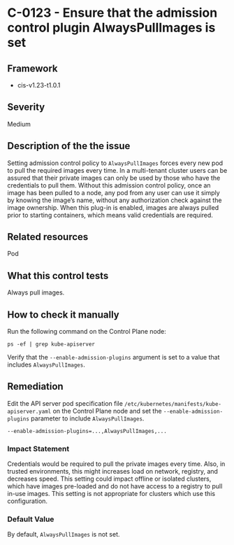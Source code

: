 # C-0123 - Ensure that the admission control plugin AlwaysPullImages is set

## Framework
* cis-v1.23-t1.0.1
 
## Severity
Medium

## Description of the the issue
Setting admission control policy to `AlwaysPullImages` forces every new pod to pull the required images every time. In a multi-tenant cluster users can be assured that their private images can only be used by those who have the credentials to pull them. Without this admission control policy, once an image has been pulled to a node, any pod from any user can use it simply by knowing the image’s name, without any authorization check against the image ownership. When this plug-in is enabled, images are always pulled prior to starting containers, which means valid credentials are required.
 
## Related resources
Pod
 
## What this control tests 
Always pull images.
 
## How to check it manually 
Run the following command on the Control Plane node:

 
```
ps -ef | grep kube-apiserver

```
 Verify that the `--enable-admission-plugins` argument is set to a value that includes `AlwaysPullImages`.
 
## Remediation
Edit the API server pod specification file `/etc/kubernetes/manifests/kube-apiserver.yaml` on the Control Plane node and set the `--enable-admission-plugins` parameter to include `AlwaysPullImages`.

 
```
--enable-admission-plugins=...,AlwaysPullImages,...

```
 
### Impact Statement
Credentials would be required to pull the private images every time. Also, in trusted environments, this might increases load on network, registry, and decreases speed. This setting could impact offline or isolated clusters, which have images pre-loaded and do not have access to a registry to pull in-use images. This setting is not appropriate for clusters which use this configuration.
 
### Default Value
By default, `AlwaysPullImages` is not set.
 
